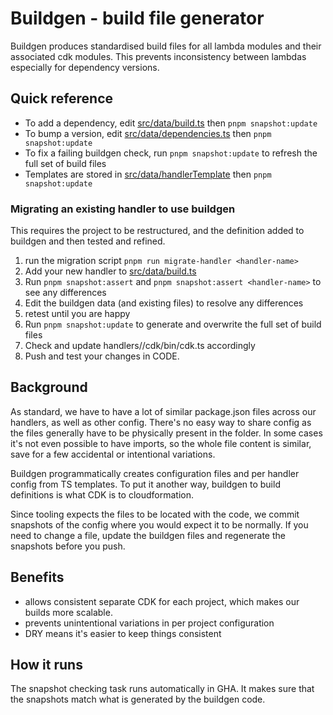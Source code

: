 # Buildgen - build file generator

Buildgen produces standardised build files for all lambda modules and their associated cdk modules.
This prevents inconsistency between lambdas especially for dependency versions.

## Quick reference
- To add a dependency, edit [src/data/build.ts](src/data/build.ts) then `pnpm snapshot:update`
- To bump a version, edit [src/data/dependencies.ts](src/data/dependencies.ts) then `pnpm snapshot:update`
- To fix a failing buildgen check, run `pnpm snapshot:update` to refresh the full set of build files
- Templates are stored in [src/data/handlerTemplate](src/data/handlerTemplate) then `pnpm snapshot:update`

### Migrating an existing handler to use buildgen
This requires the project to be restructured, and the definition added to buildgen and then tested and refined.

1. run the migration script `pnpm run migrate-handler <handler-name>`
1. Add your new handler to [src/data/build.ts](src/data/build.ts)
1. Run `pnpm snapshot:assert` and `pnpm snapshot:assert <handler-name>` to see any differences
1. Edit the buildgen data (and existing files) to resolve any differences
1. retest until you are happy
1. Run `pnpm snapshot:update` to generate and overwrite the full set of build files
1. Check and update handlers/<handler-name>/cdk/bin/cdk.ts accordingly
1. Push and test your changes in CODE.

## Background
As standard, we have to have a lot of similar package.json files across our handlers,
as well as other config.  There's no easy way to share config as the files generally have
to be physically present in the folder.  In some cases it's not even possible to have imports,
so the whole file content is similar, save for a few accidental or intentional variations.

Buildgen programmatically creates configuration files and per handler config from TS templates.
To put it another way, buildgen to build definitions is what CDK is to cloudformation.

Since tooling expects the files to be located with the code, we commit snapshots of the
config where you would expect it to be normally.  If you need to change a file, update the
buildgen files and regenerate the snapshots before you push.

## Benefits
- allows consistent separate CDK for each project, which makes our builds more scalable.
- prevents unintentional variations in per project configuration
- DRY means it's easier to keep things consistent

## How it runs

The snapshot checking task runs automatically in GHA.  It makes sure that the snapshots match
what is generated by the buildgen code.
